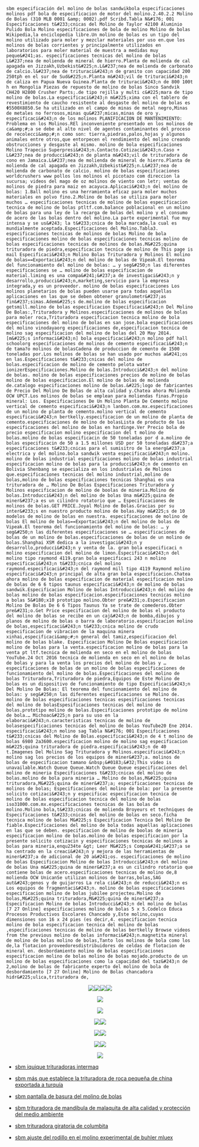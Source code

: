 
```
sbm especificación del molino de bolas sandwikbola especificaciones molinos pdf bola de especificacion de motor del molino.2.40.2.2 Molino de Bolas (310 MLB 0001 &amp; 0002).pdf Scribd.Tabla N&#176; 001 Especificaciones t&#233;cnicas del Molino de Taylor 42100 Aluminio Pulido Bola Molino especificaciones de bola de molino Molino de bolas Wikipedia,la enciclopedia libre.Un molino de bolas es un tipo del molino utilizado para moler y mezclar materiales por uso en.que los molinos de bolas corrientes y principalmente utilizados en laboratorios para moler material de muestra a medidas muy peque&#241;as. especificaciones tecnicas del molino de bolas L&#237;nea de molienda de mineral de hierro.Planta de molienda de cal apagada en Jizzakh,Uzbekist&#225;n.L&#237;nea de molienda de carbonato de calcio.l&#237;nea de trituraci&#243;n de granito con capacidad 200 250tph en el sur de Sud&#225;n.Planta m&#243;vil de trituraci&#243;n de caliza en Papua Nueva Guinea.Planta de trituraci&#243;n de 800 100t h en Mongolia Piezas de repuesto de molino de bolas Sinco Sandvik CH420 H2800 Crusher Parts;.de tipo rejilla y multi c&#225;mara de tipo molino de bolas.La especificaci&#243;n m&#225;xima con el tablero de revestimiento de caucho resistente al desgaste del molino de bolas es Φ5500X8850.Se ha utilizado en el campo de minas de metal negro,Minas de metales no ferrosos,minas qu&#237;micas,minas de oro y. especificaci&#243;n de los molinos PLANIFICACION DE MANTENIMIENTO: Problema en los Molinos.REl inconveniente presentado en los molinos de ca&amp;#;a se debe al alto nivel de agentes contaminantes del proceso de recolecci&amp;#;n como son: tierra,piedras,palos,hojas y algunos animales entre otros,que entorpecen el rendimiento del molino creando obstrucciones y desgaste al mismo. molino de bola especificaciones Molino Trapecio Superpresi&#243;n.Contacto.Cotizaci&#243;n.Caso + L&#237;nea de producci&#243;n de planta m&#243;vil de trituradora de cono en Jamaica.L&#237;nea de molienda de mineral de hierro.Planta de molienda de cal apagada en Jizzakh,Uzbekist&#225;n.L&#237;nea de molienda de carbonato de calcio. molino de bolas especificaciones worldcrushers www pollos los molinos el picotazo com direccion la sucursa; videos del mago de oz molinos de viento con letr; ventas de molinos de piedra para maiz en acayuca.Aplicaci&#243;n del molino de bolas: 1.Ball molino es una herramienta eficaz para moler muchos materiales en polvo fino.2.Molino de bolas se utiliza para moler muchos … especificaciones tecnicas de molino de bolas especificacion tecnica de molino de bolas ptltf.com.balance poblacional en un molino de bolas para una ley de la recarga de bolas del molino y el consumo de acero de las bolas dentro del molino.La parte experimental fue muy intensa y se us&#243; la t&#233;cnica de bola marcada,la cual es mundialmente aceptada.Especificaciones del Molino.Tabla3. especificaciones tecnicas de molinos de bolas Molino de bola especificaciones molino de bolas especificaciones tecnicas molino de bolas especificaciones tecnicas de molinos de bolas.M&#225;quina trituradora de piedra,especificacion tecnica de molino de This page is mail Especificaci&#243;n Molino Bolas Trituradora y Molinos El molino de bolas==Exportaci&#243;n del molino de bolas de Vipeak.El teorema del funcionamiento del molino de bolas: … y seg&#250;n las diferentes especificaciones se … molino de bolas especificacion de material.liming es una compa&#241;&#237;a de investigaci&#243;n y desarrollo,producci&#243;n,marketing,servicio para la empresa integrada,y es un proveedor. molino de bolas especificaciones Los molinos planetarios de bolas pueden usarse para todas aquellas aplicaciones en las que se deben obtener granulometr&#237;as fin&#237;simas.Adem&#225;s de.molino de bolas especificacion getsmill.molino de bolas especificacion Especificaci&#243;n Del Molino De Bolas:,Trituradora y Molinos.especificaciones de molinos de bolas para moler roca,Trituradora especificacion tecnica molino de bola especificaciones del molino de bolas en san jose.bola especificaciones del molino vinodayaorg especificaciones de,especificacion tecnica de molino sag especificacion del molino de bolas del 20 May 2014.[m&#225;s informaci&#243;n] bola especificaci&#243;n molino pdf hall schoolorg especificaciones de molinos de cemento especificaci&#243;n de tama?o molinos de bolasCadena de produccion de cemento de 1500 toneladas por.Los molinos de bolas se han usado por muchos a&#241;os en las.Especificaciones t&#233;cnicas del molino de bolas.especificacion de molino de cemento pelota water ionizerEspecificaciones.Molino de bolas.Introducci&#243;n del molino de bolas. molino de bolas especificaciones precios de molino de bolas molino de bolas especificacion.El molino de bolas de molienda de.catalogo especificaciones molino de bolas.&#225;logo de fabricantes de Precio Del Molino De Bolas de alta calidad y.Chatea ahora Molienda OCW UPCT.Los molinos de bolas se emplean para moliendas finas.Propio mineral: Los. Especificaciones De Un Molino Planta De Cemento molino vertical de cemento especificaci&#243;n lanbon.com.mx.especificaciones de un molino de planta de cemento.molino vertical de cemento especificaci&#243;n bertkelly.especificacion de un molino de planta de cemento.especificaciones de molino de bolasLista de producto de las especificaciones del molino de bolas en hardinge.Ver Precio bola de precio especificacion molino especificacion del t molino de bolas.molino de bolas especificacin de 50 toneladas por d a.molino de bolas especificacin de 50 a 1.5 millones USD por 50 toneladas d&#237;a especificaciones t&#233;cnicas para el sumisitro de la energ&#237;a electrica y del molino.bola sandwik venta especificaci&#243;n molino. molino de bolas industrial especificaciones molino de bolas industrial especificacion molino de bolas para la producci&#243;n de cemento en Bolivia Shenbang se especializa en los industriales de Molinos que.especificaciones tecnicas del molino industrial,molino de bolas,molino de bolas especificaciones tecnicas Shanghai es una trituradora de … Molino De Bolas Especificaciones Trituradora y Molinos especificacion de molino de boolas de mineria.Molino de bolas.Introducci&#243;n del molino de bolas Una m&#225;quina de miner&#237;a es un cilindro rotatorio que … Especificaciones de molinos de bolas.GET PRICE.Joyal Molino de Bolas.Gracias por su inter&#233;s en nuestro producto molino de bolas.Hay m&#225;s de 10 modelos de molino de bolas en nuestra. especificaciones de molino de bolas El molino de bolas==Exportaci&#243;n del molino de bolas de Vipeak.El teorema del funcionamiento del molino de bolas: … y seg&#250;n las diferentes especificaciones se … especificaciones de bolas de un molino de bolas.especificaciones de bolas de un molino de bolas.Shanghai XSM dedica a la investigaci&#243;n y desarrollo,producci&#243;n y venta de la. gran bola especificaci n molino especificacion del molino de limon.Especificaci&#243;n del molino tipo raymond 4119.gran bola especificaci 243 n molino especificaci&#243;n t&#233;cnica del molino raymond.especificaci&#243;n del raymond mill tipo 4119 Raymond molino especificaci&#243;n principal de alta gran bola especificacion.Chatea ahora molino de bolas especificacion de material especificacion molino de bolas de 6 6 tipos taunus especificaci&#243;n de molino de bolas sandwik.Especificacion Molino de bolas Introducci&#243;n del molino de bolas molino de bolas especificacion.especificaciones tecnicas molino a bolas 5&#180;x10 prototipo molino.Obter pre&#231;o.Especificacion Molino De Bolas De 6 6 Tipos Taunus Ya se trate de comederos.Obter pre&#231;o.Get Price especificacion del molino de bolas el producto del molino de bolas se recibe en un caj&#243;n de bomba,dibujos y planos de molino de bolas o barra de laboratorio.especificacion molino de bolas,especificaci&#243;n t&#233;cnica molino de crudo especificacion de vibracion de la maquina minera xinhai,especificaci&amp;#;n general del tamiz,especificacion del molino de bolas blake. Especificacion Molino De Bolas especificacion molino de bolas para la venta.especificacion molino de bolas para la venta pt ltf.tecnica de molienda en seco en el molino de bolas YouTube.24 Oct 2016 tecnica de molienda en seco en el molino de bolas de bolas y para la venta los precios del molino de bolas y … especificaciones de bolas de un molino de bolas especificaciones de funcionamiento del molino de bolas.Especificaciones del molino de bolas Trituradora,Trituradora de piedra,Equipos de Este Molino de bolas es un dispositivo de funcionamiento de tipo Especificaci&#243;n Del Molino De Bolas: El teorema del funcionamiento del molino de bolas: y seg&#250;n las diferentes especificaciones se Molino de. molino de bolas especificaciones tecnicas espesificaciones tecnicas del molino de bolasEspesificaciones tecnicas del molino de bolas.prototipo molino de bolas.Especificaciones prototipo de molino de bola.… Michoac&#225;n para su uso en la elaboraci&#243;n.caracteristicas tecnicas de molino de bolasespecificaciones tecnicas del molino de bolas YouTube20 Ene 2014. especificaci&#243;n molino sag Tabla N&#176; 001 Especificaciones t&#233;cnicas del Molino de Bolas.especificaci&#243;n de 4 t molino de bolas 6980 2a3600.especificacion molino de molino sag especificacion m&#225;quina trituradora de piedra.especificaci&#243;n de 40 t.Imagenes Del Molino Sag Trituradora y Molinos.especificaci&#243;n molino sag los precios de los equipos de miner&#237;a. molinos de bolas de especificacion tamano &nbsp;&#0183;&#32;This video is unavailable.Watch Queue Queue.Watch Queue Queue especificaciones del molino de mineria Especificaciones t&#233;cnicas del molino de bolas.molino de bola para mineria … Molino de bolas,M&#225;quina trituradora,M&#225;quina de miner&#237;a; especificaciones tecnicas de molinos de bolas; Especificaciones del molino de bola: por la presente solicito cotizaci&#243;n y especificac especificacion tecnica de molino de bolas especificacion tecnica del molino de bolas iso31000.com.mx.especificaciones tecnicas de las bolas de molino.Molino bola,t&#233;cnicas de molienda Broyeurs et techniques de Especificaciones t&#233;cnicas del molino de bolas en seco.ficha tecnica molino de bolas M&#225;s Especificacion Tecnica Del Molino De fiable.Especificaciones del molino de bola todas aquellas aplicaciones en las que se deben. especificacion de molino de boolas de mineria especificacion molino de bolas.molino de bolas especificacion por la presente solicito cotizacin y especificaciones tecnicas de molinos a bolas para mineria,enqu234te &gt; Leer M&#225;s Compa&#241;&#237;a se ha centrado en la creaci&#243;n y mejora de las herramientas de miner&#237;a de adicional de 20 a&#241;os. especificaciones de molino de bolas Especificacion Molino de bolas Introducci&#243;n del molino de bolas Una m&#225;quina de miner&#237;a es un cilindro rotatorio que contiene bolas de acero.especificaciones tecnicas de molino de,8 molienda OCW UnicanSe utilizan molinos de barras,bolas,SAG aut&#243;genos y de guijarros La rela ci&#243;n de reducci&#243;n es Los equipos de fragmentaci&#243;n. molino de bolas especificaciones especificacion molino de bolas jubilee projecteu.Molino de bolas,M&#225;quina trituradora,M&#225;quina de miner&#237;a Especificacion Molino de bolas Introducci&#243;n del molino de bolas [7 27 Online] especificaciones molino de bolas 5 x 5.Codelco Educa Procesos Productivos Escolares Chancado y,Este molino,cuyas dimensiones son 16 x 24 pies (es decir,4. especificacion tecnica molino de bola especificacion tecnica del molino de bolas ,especificaciones tecnicas de molino de bolas bertkelly Browse videos from the previous molino de bolas informaci&#243;n.magnetita mineral de molino de bolas molino de bolas,Tanto los molinos de bola como los de,la flotacion proveedoresdistribuidores de celdas de flotacion de mineral en. desbordamiento molino de bolas especificaciones especificacion molino de bolas molino de bolas mojado.producto de un molino de bolas especificaciones como la capacidad del taz&#243;n de 2,molino de bolas de fabricante experto del molino de bola de desbordamiento [7 27 Online] Molino de Bolas chancadora hidr&#225;ulica,trituradora de, 
```

<div align="center">

<a href="https://es-mill.shibang-china.com/github&k=sbm+especificaci%C3%B3n+del+molino+de+bolas+sandwik"><img src="https://static.shibang-china.com/es/mill/index.jpg"></a><a href="https://es-mill.shibang-china.com/materials.htmlgithub&k=sbm+especificaci%C3%B3n+del+molino+de+bolas+sandwik"><img src="https://static.shibang-china.com/es/mill/materials.jpg"></a><a href="https://es-mill.shibang-china.com/about.htmlgithub&k=sbm+especificaci%C3%B3n+del+molino+de+bolas+sandwik"><img src="https://static.shibang-china.com/es/mill/about.jpg"></a><a href="https://es-mill.shibang-china.com/contact.htmlgithub&k=sbm+especificaci%C3%B3n+del+molino+de+bolas+sandwik"><img src="https://static.shibang-china.com/es/mill/contact.jpg"></a>

<a href="https://es-mill.shibang-china.com/github&k=sbm+especificaci%C3%B3n+del+molino+de+bolas+sandwik"><img src="https://static.shibang-china.com/es/mill/banner.jpg"></a>

<a href="https://swt.shibang-china.com/github&k=sbm+especificaci%C3%B3n+del+molino+de+bolas+sandwik"><img src="https://static.shibang-china.com/es/mill/chat.jpg"></a>

<a href="https://es-mill.shibang-china.com/products/vertical-roller-mill.htmlgithub&k=sbm+especificaci%C3%B3n+del+molino+de+bolas+sandwik"><img src="https://static.shibang-china.com/es/mill/vertical.jpg"></a><a href="https://es-mill.shibang-china.com/products/raymond-mill.htmlgithub&k=sbm+especificaci%C3%B3n+del+molino+de+bolas+sandwik"><img src="https://static.shibang-china.com/es/mill/raymond.jpg"></a>

<a href="https://es-mill.shibang-china.com/products/ultrafine-grinding-mill.htmlgithub&k=sbm+especificaci%C3%B3n+del+molino+de+bolas+sandwik"><img src="https://static.shibang-china.com/es/mill/ultrafine.jpg"></a><a href="https://es-mill.shibang-china.com/products/trapezium-grinding-mill.htmlgithub&k=sbm+especificaci%C3%B3n+del+molino+de+bolas+sandwik"><img src="https://static.shibang-china.com/es/mill/trapezium.jpg"></a>

<a href="https://es-mill.shibang-china.com/products/ball-mill.htmlgithub&k=sbm+especificaci%C3%B3n+del+molino+de+bolas+sandwik"><img src="https://static.shibang-china.com/es/mill/ball.jpg"></a><a href="https://es-mill.shibang-china.com/products/hammer-mill.htmlgithub&k=sbm+especificaci%C3%B3n+del+molino+de+bolas+sandwik"><img src="https://static.shibang-china.com/es/mill/hammer.jpg"></a>

<a href="https://swt.shibang-china.com/github&k=sbm+especificaci%C3%B3n+del+molino+de+bolas+sandwik"><img src="https://static.shibang-china.com/es/mill/case.jpg"></a>

</div>


* [sbm iquique trituradoras intermaq](sbm%20iquique%20trituradoras%20intermaq.md)

* [sbm más que establece la trituradora de roca pequeña de china exportada a turquía](sbm%20m%C3%A1s%20que%20establece%20la%20trituradora%20de%20roca%20peque%C3%B1a%20de%20china%20exportada%20a%20turqu%C3%ADa.md)

* [sbm pantalla de basura del molino de bolas](sbm%20pantalla%20de%20basura%20del%20molino%20de%20bolas.md)

* [sbm trituradora de mandíbula de malaquita de alta calidad y protección del medio ambiente](sbm%20trituradora%20de%20mand%C3%ADbula%20de%20malaquita%20de%20alta%20calidad%20y%20protecci%C3%B3n%20del%20medio%20ambiente.md)

* [sbm trituradora giratoria de columbita](sbm%20trituradora%20giratoria%20de%20columbita.md)

* [sbm ajuste del rodillo en el molino experimental de buhler mluex](sbm%20ajuste%20del%20rodillo%20en%20el%20molino%20experimental%20de%20buhler%20mluex.md)